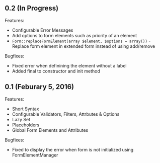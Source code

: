 ## 0.2 (In Progress)

Features:

  - Configurable Error Messages
  - Add options to form elements such as priority of an element
  - `Form::replaceFormElement(array $element, $options = array())` - Replace form element in extended form instead of using add/remove

Bugfixes:

  - Fixed error when definining the element without a label
  - Added final to constructor and init method

## 0.1 (Feburary 5, 2016)

Features:

  - Short Syntax
  - Configurable Validators, Filters, Attrbutes & Options
  - Lazy Set
  - Placeholders
  - Global Form Elements and Attributes

Bugfixes:

  - Fixed to display the error when form is not initialized using FormElementManager